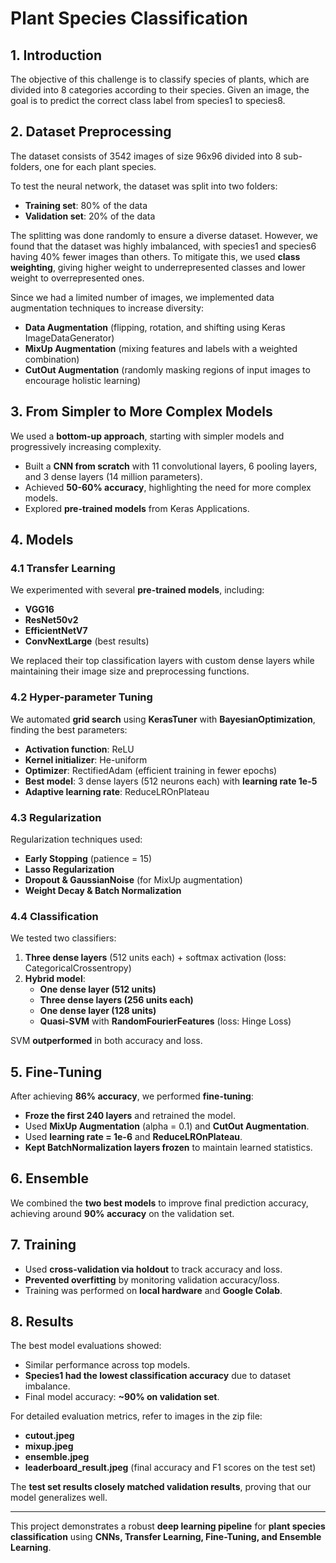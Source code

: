 # Plant Species Classification

## 1. Introduction
The objective of this challenge is to classify species of plants, which are divided into 8 categories according to their species. Given an image, the goal is to predict the correct class label from species1 to species8.

## 2. Dataset Preprocessing
The dataset consists of 3542 images of size 96x96 divided into 8 sub-folders, one for each plant species.

To test the neural network, the dataset was split into two folders:
- **Training set**: 80% of the data
- **Validation set**: 20% of the data

The splitting was done randomly to ensure a diverse dataset. However, we found that the dataset was highly imbalanced, with species1 and species6 having 40% fewer images than others. To mitigate this, we used **class weighting**, giving higher weight to underrepresented classes and lower weight to overrepresented ones.

Since we had a limited number of images, we implemented data augmentation techniques to increase diversity:
- **Data Augmentation** (flipping, rotation, and shifting using Keras ImageDataGenerator)
- **MixUp Augmentation** (mixing features and labels with a weighted combination)
- **CutOut Augmentation** (randomly masking regions of input images to encourage holistic learning)

## 3. From Simpler to More Complex Models
We used a **bottom-up approach**, starting with simpler models and progressively increasing complexity.

- Built a **CNN from scratch** with 11 convolutional layers, 6 pooling layers, and 3 dense layers (14 million parameters).
- Achieved **50-60% accuracy**, highlighting the need for more complex models.
- Explored **pre-trained models** from Keras Applications.

## 4. Models

### 4.1 Transfer Learning
We experimented with several **pre-trained models**, including:
- **VGG16**
- **ResNet50v2**
- **EfficientNetV7**
- **ConvNextLarge** (best results)

We replaced their top classification layers with custom dense layers while maintaining their image size and preprocessing functions.

### 4.2 Hyper-parameter Tuning
We automated **grid search** using **KerasTuner** with **BayesianOptimization**, finding the best parameters:
- **Activation function**: ReLU
- **Kernel initializer**: He-uniform
- **Optimizer**: RectifiedAdam (efficient training in fewer epochs)
- **Best model**: 3 dense layers (512 neurons each) with **learning rate 1e-5**
- **Adaptive learning rate**: ReduceLROnPlateau

### 4.3 Regularization
Regularization techniques used:
- **Early Stopping** (patience = 15)
- **Lasso Regularization**
- **Dropout & GaussianNoise** (for MixUp augmentation)
- **Weight Decay & Batch Normalization**

### 4.4 Classification
We tested two classifiers:
1. **Three dense layers** (512 units each) + softmax activation (loss: CategoricalCrossentropy)
2. **Hybrid model**:
   - **One dense layer (512 units)**
   - **Three dense layers (256 units each)**
   - **One dense layer (128 units)**
   - **Quasi-SVM** with **RandomFourierFeatures** (loss: Hinge Loss)

SVM **outperformed** in both accuracy and loss.

## 5. Fine-Tuning
After achieving **86% accuracy**, we performed **fine-tuning**:
- **Froze the first 240 layers** and retrained the model.
- Used **MixUp Augmentation** (alpha = 0.1) and **CutOut Augmentation**.
- Used **learning rate = 1e-6** and **ReduceLROnPlateau**.
- **Kept BatchNormalization layers frozen** to maintain learned statistics.

## 6. Ensemble
We combined the **two best models** to improve final prediction accuracy, achieving around **90% accuracy** on the validation set.

## 7. Training
- Used **cross-validation via holdout** to track accuracy and loss.
- **Prevented overfitting** by monitoring validation accuracy/loss.
- Training was performed on **local hardware** and **Google Colab**.

## 8. Results
The best model evaluations showed:
- Similar performance across top models.
- **Species1 had the lowest classification accuracy** due to dataset imbalance.
- Final model accuracy: **~90% on validation set**.

For detailed evaluation metrics, refer to images in the zip file:
- **cutout.jpeg**
- **mixup.jpeg**
- **ensemble.jpeg**
- **leaderboard_result.jpeg** (final accuracy and F1 scores on the test set)

The **test set results closely matched validation results**, proving that our model generalizes well.

---
This project demonstrates a robust **deep learning pipeline** for **plant species classification** using **CNNs, Transfer Learning, Fine-Tuning, and Ensemble Learning**.

